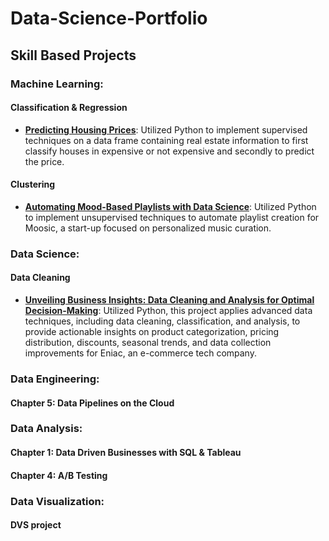 # Data-Science-Portfolio #

## Skill Based Projects ##

### Machine Learning:

#### Classification & Regression
* __[Predicting Housing Prices](https://github.com/ginkof/Data-Science-Portfolio/tree/main/Machine%20Learning/Classification%20&%20Regression/Predicting%20Housing%20Prices)__: Utilized Python to implement supervised techniques on a data frame containing real estate information to first classify houses in expensive or not expensive and secondly to predict the price.


#### Clustering
* __[Automating Mood-Based Playlists with Data Science](https://github.com/ginkof/Data-Science-Portfolio/tree/main/Machine%20Learning/Clustering/Automating%20Mood-Based%20Playlists%20with%20Data%20Science)__: Utilized Python to implement unsupervised techniques to automate playlist creation for Moosic, a start-up focused on personalized music curation.


### Data Science:

#### Data Cleaning
* __[Unveiling Business Insights: Data Cleaning and Analysis for Optimal Decision-Making](https://github.com/ginkof/Data-Science-Portfolio/tree/main/Data%20Science/Unveiling%20Business%20Insights:%20Data%20Cleaning%20and%20Analysis%20for%20Optimal%20Decision%20Making)__: Utilized Python, this project applies advanced data techniques, including data cleaning, classification, and analysis, to provide actionable insights on product categorization, pricing distribution, discounts, seasonal trends, and data collection improvements for Eniac, an e-commerce tech company.

### Data Engineering:

#### Chapter 5: Data Pipelines on the Cloud

### Data Analysis:
#### Chapter 1: Data Driven Businesses with SQL & Tableau

#### Chapter 4: A/B Testing

### Data Visualization:

#### DVS project
